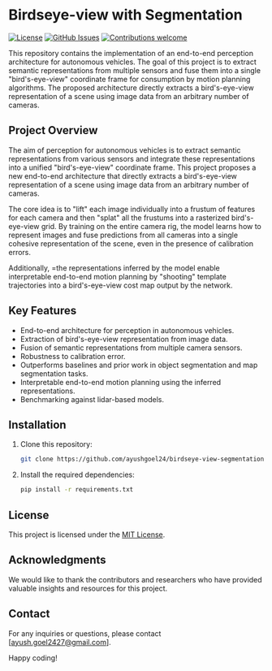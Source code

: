 # Birdseye-view with Segmentation

[![License](https://img.shields.io/badge/License-MIT-blue.svg)](https://opensource.org/licenses/MIT)
[![GitHub Issues](https://img.shields.io/github/issues/ayushgoel24/birdseye-view-segmentation.svg)](https://github.com/ayushgoel24/birdseye-view-segmentation/issues)
[![Contributions welcome](https://img.shields.io/badge/Contributions-welcome-orange.svg)](https://github.com/ayushgoel24/birdseye-view-segmentation)

This repository contains the implementation of an end-to-end perception architecture for autonomous vehicles. The goal of this project is to extract semantic representations from multiple sensors and fuse them into a single "bird's-eye-view" coordinate frame for consumption by motion planning algorithms. The proposed architecture directly extracts a bird's-eye-view representation of a scene using image data from an arbitrary number of cameras.

## Project Overview

The aim of perception for autonomous vehicles is to extract semantic representations from various sensors and integrate these representations into a unified "bird's-eye-view" coordinate frame. This project proposes a new end-to-end architecture that directly extracts a bird's-eye-view representation of a scene using image data from an arbitrary number of cameras.

The core idea is to "lift" each image individually into a frustum of features for each camera and then "splat" all the frustums into a rasterized bird's-eye-view grid. By training on the entire camera rig, the model learns how to represent images and fuse predictions from all cameras into a single cohesive representation of the scene, even in the presence of calibration errors.

Additionally, =the representations inferred by the model enable interpretable end-to-end motion planning by "shooting" template trajectories into a bird's-eye-view cost map output by the network.

## Key Features

- End-to-end architecture for perception in autonomous vehicles.
- Extraction of bird's-eye-view representation from image data.
- Fusion of semantic representations from multiple camera sensors.
- Robustness to calibration error.
- Outperforms baselines and prior work in object segmentation and map segmentation tasks.
- Interpretable end-to-end motion planning using the inferred representations.
- Benchmarking against lidar-based models.

## Installation

1. Clone this repository:

   ```bash
   git clone https://github.com/ayushgoel24/birdseye-view-segmentation.git
   ```

2. Install the required dependencies:

   ```bash
   pip install -r requirements.txt
   ```

<!-- ## Usage

1. Prepare your dataset by following the instructions in the `data/README.md` file.

2. Train the perception model:

   ```bash
   python train.py --dataset /path/to/dataset
   ```

3. Evaluate the trained model:

   ```bash
   python evaluate.py --dataset /path/to/dataset --model /path/to/saved/model
   ```

4. Run motion planning using the inferred representations:

   ```bash
   python motion_planning.py --map /path/to/birds-eye-view-cost-map
   ``` -->

<!-- ## Contributing

Contributions are welcome! If you find any issues or have suggestions for improvements, please open an issue or submit a pull request. For major changes, please discuss them with the repository owners before submitting.

Please make sure to follow the [Code of Conduct](CODE_OF_CONDUCT.md) in all your interactions. -->

## License

This project is licensed under the [MIT License](LICENSE).

## Acknowledgments

We would like to thank the contributors and researchers who have provided valuable insights and resources for this project.

## Contact

For any inquiries or questions, please contact [ayush.goel2427@gmail.com].

Happy coding!